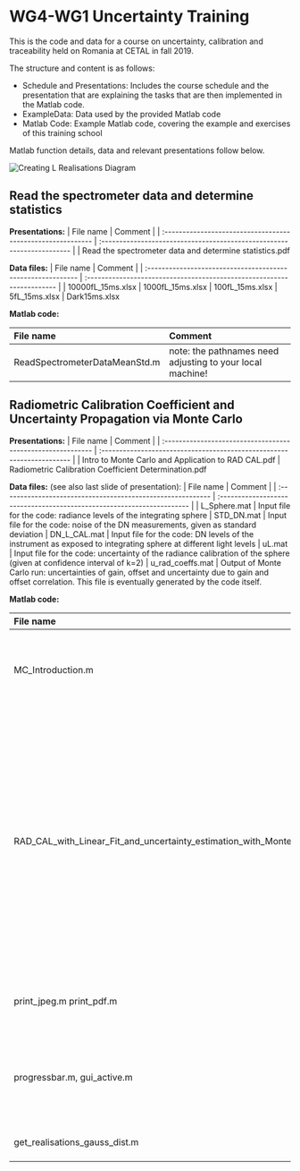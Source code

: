 # WG4-WG1 Uncertainty Training

This is the code and data for a course on uncertainty, calibration and traceability held on Romania at CETAL in fall 2019.


The structure and content is as follows:

- Schedule and Presentations: Includes the course schedule and the presentation that are explaining the tasks that are then implemented in the Matlab code.
- ExampleData: Data used by the provided Matlab code
- Matlab Code: Example Matlab code, covering the example and exercises of this training school

Matlab function details, data and relevant presentations follow below.


![Creating L Realisations Diagram](/_img/Creating_L_Realisations_Diagram.png)



## Read the spectrometer data and determine statistics

**Presentations:**
| File name                                                   | Comment                                                                | 
| :---------------------------------------------------------- | :--------------------------------------------------------------------- | 
| Read the spectrometer data and determine statistics.pdf


**Data files:**
| File name                                                   | Comment                                                                | 
| :---------------------------------------------------------- | :--------------------------------------------------------------------- | 
| 10000fL_15ms.xlsx
| 1000fL_15ms.xlsx
| 100fL_15ms.xlsx
| 5fL_15ms.xlsx
| Dark15ms.xlsx

**Matlab code:**

| File name                                                   | Comment                                                                | 
| :---------------------------------------------------------- | :--------------------------------------------------------------------- | 
| ReadSpectrometerDataMeanStd.m								| note: the pathnames need adjusting to your local machine!	|



## Radiometric Calibration Coefficient and Uncertainty Propagation via Monte Carlo

**Presentations:**
| File name                                                   | Comment                                                                | 
| :---------------------------------------------------------- | :--------------------------------------------------------------------- | 
| Intro to Monte Carlo and Application to RAD CAL.pdf
| Radiometric Calibration Coefficient Determination.pdf




**Data files:** (see also last slide of presentation): 
| File name                                                   | Comment                                                                | 
| :---------------------------------------------------------- | :--------------------------------------------------------------------- | 
| L_Sphere.mat												| Input file for the code: radiance levels of the integrating sphere
| STD_DN.mat												| Input file for the code: noise of the DN measurements, given as standard deviation
| DN_L_CAL.mat												| Input file for the code: DN levels of the instrument as exposed to integrating sphere at different light levels
| uL.mat												    | Input file for the code: uncertainty of the radiance calibration of the sphere (given at confidence interval of k=2)
| u_rad_coeffs.mat											| Output of Monte Carlo run: uncertainties of gain, offset and uncertainty due to gain and offset correlation. This file is eventually generated by the code itself.



**Matlab code:**

| File name                                                   | Comment                                                                | 
| :---------------------------------------------------------- | :--------------------------------------------------------------------- | 
| MC_Introduction.m											| Code to produce plots shown in the intro to Monte Carlo presentation
| RAD_CAL_with_Linear_Fit_and_uncertainty_estimation_with_Monte_Carlo.m | Main script. Note: set the run_sim = true on line 408 to run MC (This can take very long! You may want initially to choose a lower number of realisations by e.g. setting N = 10 on line 282). Set to false once you have them calculated.
| print_jpeg.m print_pdf.m		| Functions to export figure to JPEG or PDF
| progressbar.m, gui_active.m		| Functions for progress bar used to show progress during monte carlo run
| get_realisations_gauss_dist.m	| Function to create realisations



